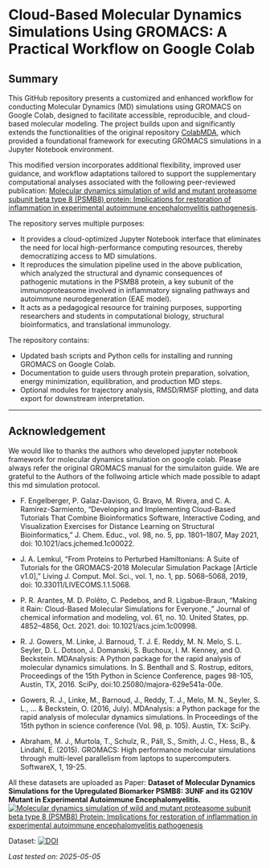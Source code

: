 
# Cloud-Based Molecular Dynamics Simulations Using GROMACS: A Practical Workflow on Google Colab

## Summary
This GitHub repository presents a customized and enhanced workflow for conducting Molecular Dynamics (MD) simulations using GROMACS on Google Colab, designed to facilitate accessible, reproducible, and cloud-based molecular modeling. The project builds upon and significantly extends the functionalities of the original repository [ColabMDA](https://github.com/paulshamrat/ColabMDA), which provided a foundational framework for executing GROMACS simulations in a Jupyter Notebook environment.

This modified version incorporates additional flexibility, improved user guidance, and workflow adaptations tailored to support the supplementary computational analyses associated with the following peer-reviewed publication: [Molecular dynamics simulation of wild and mutant proteasome subunit beta type 8 (PSMB8) protein: Implications for restoration of inflammation in experimental autoimmune encephalomyelitis pathogenesis](https://www.sciencedirect.com/science/article/pii/S2405844024171976).

The repository serves multiple purposes:
- It provides a cloud-optimized Jupyter Notebook interface that eliminates the need for local high-performance computing resources, thereby democratizing access to MD simulations.
- It reproduces the simulation pipeline used in the above publication, which analyzed the structural and dynamic consequences of pathogenic mutations in the PSMB8 protein, a key subunit of the immunoproteasome involved in inflammatory signaling pathways and autoimmune neurodegeneration (EAE model).
- It acts as a pedagogical resource for training purposes, supporting researchers and students in computational biology, structural bioinformatics, and translational immunology.

The repository contains:
- Updated bash scripts and Python cells for installing and running GROMACS on Google Colab.
- Documentation to guide users through protein preparation, solvation, energy minimization, equilibration, and production MD steps.
- Optional modules for trajectory analysis, RMSD/RMSF plotting, and data export for downstream interpretation.


---

## Acknowledgement

We would like to thanks the authors who developed jupyter notebook framework for molecular dynamics simulation on google colab. Please always refer the original GROMACS manual for the simulaiton guide. We are grateful to the Authors of the follwoing article which made possible to adapt this md simulation protocol.

- F. Engelberger, P. Galaz-Davison, G. Bravo, M. Rivera, and C. A. Ramírez-Sarmiento, “Developing and Implementing Cloud-Based Tutorials That Combine Bioinformatics Software, Interactive Coding, and Visualization Exercises for Distance Learning on Structural Bioinformatics,” J. Chem. Educ., vol. 98, no. 5, pp. 1801–1807, May 2021, doi: 10.1021/acs.jchemed.1c00022.

- J. A. Lemkul, “From Proteins to Perturbed Hamiltonians: A Suite of Tutorials for the GROMACS-2018 Molecular Simulation Package [Article v1.0],” Living J. Comput. Mol. Sci., vol. 1, no. 1, pp. 5068–5068, 2019, doi: 10.33011/LIVECOMS.1.1.5068.

- P. R. Arantes, M. D. Polêto, C. Pedebos, and R. Ligabue-Braun, “Making it Rain: Cloud-Based Molecular Simulations for Everyone.,” Journal of chemical information and modeling, vol. 61, no. 10. United States, pp. 4852–4856, Oct. 2021. doi: 10.1021/acs.jcim.1c00998.

- R. J. Gowers, M. Linke, J. Barnoud, T. J. E. Reddy, M. N. Melo, S. L. Seyler, D. L. Dotson, J. Domanski, S. Buchoux, I. M. Kenney, and O. Beckstein. MDAnalysis: A Python package for the rapid analysis of molecular dynamics simulations. In S. Benthall and S. Rostrup, editors, Proceedings of the 15th Python in Science Conference, pages 98-105, Austin, TX, 2016. SciPy, doi:10.25080/majora-629e541a-00e.

- Gowers, R. J., Linke, M., Barnoud, J., Reddy, T. J., Melo, M. N., Seyler, S. L., ... & Beckstein, O. (2016, July). MDAnalysis: a Python package for the rapid analysis of molecular dynamics simulations. In Proceedings of the 15th python in science conference (Vol. 98, p. 105). Austin, TX: SciPy.

- Abraham, M. J., Murtola, T., Schulz, R., Páll, S., Smith, J. C., Hess, B., & Lindahl, E. (2015). GROMACS: High performance molecular simulations through multi-level parallelism from laptops to supercomputers. SoftwareX, 1, 19-25.


All these datasets are uploaded as 
Paper:
**Dataset of Molecular Dynamics Simulations for the Upregulated Biomarker PSMB8: 3UNF and its G210V Mutant in Experimental Autoimmune Encephalomyelitis.** 
[![Molecular dynamics simulation of wild and mutant proteasome subunit beta type 8 (PSMB8) Protein: Implications for restoration of inflammation in experimental autoimmune encephalomyelitis pathogenesis](https://zenodo.org/badge/DOI/10.5281/zenodo.8070983.svg)](https://www.sciencedirect.com/science/article/pii/S2405844024171976?via%3Dihub)

Dataset:
[![DOI](https://zenodo.org/badge/DOI/10.5281/zenodo.8070983.svg)](https://zenodo.org/records/8157201)

*Last tested on: 2025-05-05*
